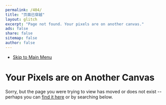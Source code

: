 ```yaml
---
permalink: /404/
title: "页面已穿越"
layout: glitch
excerpt: "Page not found. Your pixels are on another canvas."
ads: false
share: false
sitemap: false
author: false
---
```


<nav class="glitch__menu">
  <ul>
    <li><a href="#0" class="overlay__menu-trigger">Skip to Main Menu</a></li>
  </ul>
</nav>

<noscript>
<div class="typed__source">
  <h1 class="glitch__title">Your Pixels are on Another&nbsp;Canvas</h1>
  <div class="glitch__excerpt">
    <p>Sorry, but the page you were trying to view has moved or does not exist -- perhaps you can <a href="{{ site.url }}/sitemap/" title="ningxx sitemap">find it here</a> or by searching below.</p>
  </div>
</div>
</noscript>

<span id="js-404-typed" class="typed__dest glitch__excerpt"></span>

<div class="typed__secondary">
  <script type="text/javascript">
    var GOOG_FIXURL_LANG = 'en';
    var GOOG_FIXURL_SITE = '{{ site.url }}'
  </script>
  <script type="text/javascript" src="https://linkhelp.clients.google.com/tbproxy/lh/wm/fixurl.js"></script>
</div>
